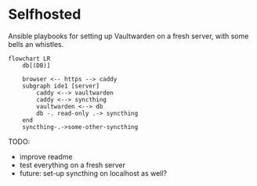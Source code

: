 # Selfhosted

Ansible playbooks for setting up Vaultwarden on a fresh server, with some bells an whistles.

```mermaid
flowchart LR
    db[(DB)]

    browser <-- https --> caddy
    subgraph ide1 [server]
        caddy <--> vaultwarden
        caddy <--> syncthing
        vaultwarden <--> db
        db -. read-only .-> syncthing
    end
    syncthing-.->some-other-syncthing
```


TODO:
- improve readme
- test everything on a fresh server
- future: set-up syncthing on localhost as well?

